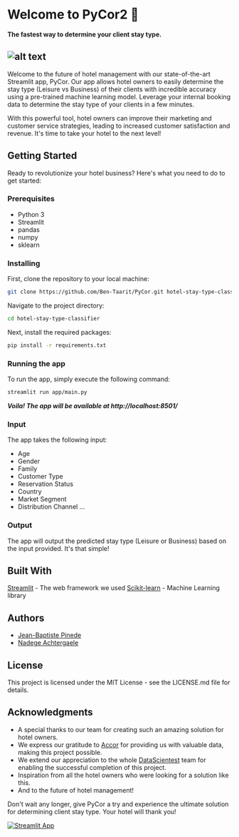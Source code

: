 # Welcome to PyCor2 :wave:

**The fastest way to determine your client stay type.**

## ![alt text](https://encrypted-tbn0.gstatic.com/images?q=tbn:ANd9GcQHNOkSAR9mWWW6K64hobZFA0vPGQf_eCljxw&usqp=CAU "Leisure🏖️ or Business💼?")

Welcome to the future of hotel management with our state-of-the-art Streamlit app, PyCor.
Our app allows hotel owners to easily determine the stay type (Leisure vs Business) of their clients with incredible accuracy using a pre-trained machine learning model.
Leverage your internal booking data to determine the stay type of your clients in a few minutes.

With this powerful tool, hotel owners can improve their marketing and customer service strategies, leading to increased customer satisfaction and revenue. It's time to take your hotel to the next level!

## Getting Started
Ready to revolutionize your hotel business? Here's what you need to do to get started:

### Prerequisites
* Python 3
* Streamlit
* pandas
* numpy
* sklearn

### Installing
First, clone the repository to your local machine:

```zsh
git clone https://github.com/Ben-Taarit/PyCor.git hotel-stay-type-classifier
```

Navigate to the project directory:

```zsh
cd hotel-stay-type-classifier
```

Next, install the required packages:

```zsh
pip install -r requirements.txt
```

### Running the app
To run the app, simply execute the following command:

```zsh
streamlit run app/main.py
```

***Voila! The app will be available at http://localhost:8501/***



### Input
The app takes the following input:

* Age
* Gender
* Family
* Customer Type
* Reservation Status
* Country
* Market Segment
* Distribution Channel
...

### Output
The app will output the predicted stay type (Leisure or Business) based on the input provided. It's that simple!

## Built With

[Streamlit](https://streamlit.io/)  - The web framework we used
[Scikit-learn](https://scikit-learn.org/stable/) - Machine Learning library

## Authors
 * [Jean-Baptiste Pinede](jeanbaptiste_pinede@yahoo.fr)
 * [Nadege Achtergaele](n4d393@gmail.com)


## License
This project is licensed under the MIT License - see the LICENSE.md file for details.

## Acknowledgments
* A special thanks to our team for creating such an amazing solution for hotel owners.
* We express our gratitude to [Accor](https://group.accor.com/en) for providing us with valuable data, making this project possible.
* We extend our appreciation to the whole [DataScientest](https://datascientest.com/) team for enabling the successful completion of this project.
* Inspiration from all the hotel owners who were looking for a solution like this.
* And to the future of hotel management!

Don't wait any longer, give PyCor a try and experience the ultimate solution for determining client stay type. Your hotel will thank you!



[![Streamlit App](https://static.streamlit.io/badges/streamlit_badge_black_white.svg)]()

